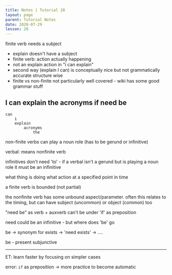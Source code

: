 ```yaml
---
title: Notes | Tutorial 20
layout: page
parent: Tutorial Notes
date: 2020-07-29
lesson: 20
---
```


finite verb needs a subject
- explain doesn't have a subject
- finite verb: action actually happening
- not an explain action in "i can explain"
- second way (explain I can) is conceptually nice but not grammatically accurate structure wise
- finite vs non-finite not particularly well covered - wiki has some good grammar stuff

## I can explain the acronyms if need be

```
can
    i
    explain
        acronyms
            the
```

non-finite verbs can play a noun role (has to be gerund or infinitive)

verbal: means nonfinite verb

infinitives don't need 'to' - if a verbal isn't a gerund but is playing a noun role it must be an infinitive

what thing is doing what action at a specified point in time

a finite verb is bounded (not partial)

the nonfinite verb has some unbound aspect/parameter. often this relates to the timing, but can have subject (uncommon) or object (common) too

"need be" as verb + auxverb can't be under 'if' as preposition

need could be an infinitive - but where does 'be' go

be -> synonym for exists -> 'need exists' -> ....

be - present subjunctive

----

ET: learn faster by focusing on simpler cases

error: `if` as preposition -> more practice to become automatic
